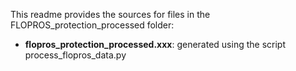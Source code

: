 This readme provides the sources for files in the FLOPROS_protection_processed folder:

* **flopros_protection_processed.xxx**: generated using the script process_flopros_data.py 